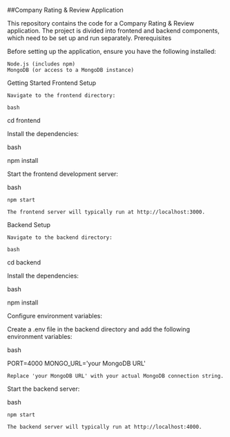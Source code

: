 ##Company Rating & Review Application

This repository contains the code for a Company Rating & Review application. The project is divided into frontend and backend components, which need to be set up and run separately.
Prerequisites

Before setting up the application, ensure you have the following installed:

    Node.js (includes npm)
    MongoDB (or access to a MongoDB instance)

Getting Started
Frontend Setup

    Navigate to the frontend directory:

    bash

cd frontend

Install the dependencies:

bash

npm install

Start the frontend development server:

bash

    npm start

    The frontend server will typically run at http://localhost:3000.

Backend Setup

    Navigate to the backend directory:

    bash

cd backend

Install the dependencies:

bash

npm install

Configure environment variables:

Create a .env file in the backend directory and add the following environment variables:

bash

PORT=4000
MONGO_URL='your MongoDB URL'

    Replace 'your MongoDB URL' with your actual MongoDB connection string.

Start the backend server:

bash

    npm start

    The backend server will typically run at http://localhost:4000.

